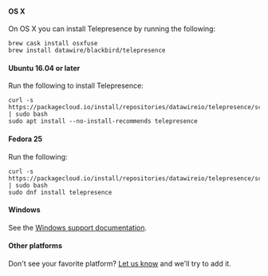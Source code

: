 
#### OS X

On OS X you can install Telepresence by running the following:

```shell
brew cask install osxfuse
brew install datawire/blackbird/telepresence
```

#### Ubuntu 16.04 or later

Run the following to install Telepresence:

```shell
curl -s https://packagecloud.io/install/repositories/datawireio/telepresence/script.deb.sh | sudo bash
sudo apt install --no-install-recommends telepresence
```

#### Fedora 25

Run the following:

```shell
curl -s https://packagecloud.io/install/repositories/datawireio/telepresence/script.rpm.sh | sudo bash
sudo dnf install telepresence
```

#### Windows

See the [Windows support documentation](/reference/windows.html).

#### Other platforms

Don't see your favorite platform?
[Let us know](https://github.com/datawire/telepresence/issues/new) and we'll try to add it. 
